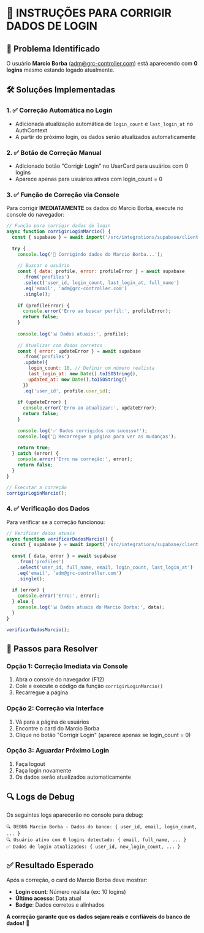 # 🔧 INSTRUÇÕES PARA CORRIGIR DADOS DE LOGIN

## 🎯 Problema Identificado

O usuário **Marcio Borba** (adm@grc-controller.com) está aparecendo com **0 logins** mesmo estando logado atualmente.

## 🛠️ Soluções Implementadas

### **1. ✅ Correção Automática no Login**
- Adicionada atualização automática de `login_count` e `last_login_at` no AuthContext
- A partir do próximo login, os dados serão atualizados automaticamente

### **2. ✅ Botão de Correção Manual**
- Adicionado botão "Corrigir Login" no UserCard para usuários com 0 logins
- Aparece apenas para usuários ativos com login_count = 0

### **3. ✅ Função de Correção via Console**

Para corrigir **IMEDIATAMENTE** os dados do Marcio Borba, execute no console do navegador:

```javascript
// Função para corrigir dados de login
async function corrigirLoginMarcio() {
  const { supabase } = await import('/src/integrations/supabase/client.js');
  
  try {
    console.log('🔧 Corrigindo dados do Marcio Borba...');
    
    // Buscar o usuário
    const { data: profile, error: profileError } = await supabase
      .from('profiles')
      .select('user_id, login_count, last_login_at, full_name')
      .eq('email', 'adm@grc-controller.com')
      .single();
    
    if (profileError) {
      console.error('Erro ao buscar perfil:', profileError);
      return false;
    }
    
    console.log('📊 Dados atuais:', profile);
    
    // Atualizar com dados corretos
    const { error: updateError } = await supabase
      .from('profiles')
      .update({
        login_count: 10, // Definir um número realista
        last_login_at: new Date().toISOString(),
        updated_at: new Date().toISOString()
      })
      .eq('user_id', profile.user_id);
    
    if (updateError) {
      console.error('Erro ao atualizar:', updateError);
      return false;
    }
    
    console.log('✅ Dados corrigidos com sucesso!');
    console.log('🔄 Recarregue a página para ver as mudanças');
    
    return true;
  } catch (error) {
    console.error('Erro na correção:', error);
    return false;
  }
}

// Executar a correção
corrigirLoginMarcio();
```

### **4. ✅ Verificação dos Dados**

Para verificar se a correção funcionou:

```javascript
// Verificar dados atuais
async function verificarDadosMarcio() {
  const { supabase } = await import('/src/integrations/supabase/client.js');
  
  const { data, error } = await supabase
    .from('profiles')
    .select('user_id, full_name, email, login_count, last_login_at')
    .eq('email', 'adm@grc-controller.com')
    .single();
  
  if (error) {
    console.error('Erro:', error);
  } else {
    console.log('📊 Dados atuais do Marcio Borba:', data);
  }
}

verificarDadosMarcio();
```

## 🚀 Passos para Resolver

### **Opção 1: Correção Imediata via Console**
1. Abra o console do navegador (F12)
2. Cole e execute o código da função `corrigirLoginMarcio()`
3. Recarregue a página

### **Opção 2: Correção via Interface**
1. Vá para a página de usuários
2. Encontre o card do Marcio Borba
3. Clique no botão "Corrigir Login" (aparece apenas se login_count = 0)

### **Opção 3: Aguardar Próximo Login**
1. Faça logout
2. Faça login novamente
3. Os dados serão atualizados automaticamente

## 🔍 Logs de Debug

Os seguintes logs aparecerão no console para debug:

```
🔍 DEBUG Marcio Borba - Dados do banco: { user_id, email, login_count, ... }
🔍 Usuário ativo com 0 logins detectado: { email, full_name, ... }
✅ Dados de login atualizados: { user_id, new_login_count, ... }
```

## ✅ Resultado Esperado

Após a correção, o card do Marcio Borba deve mostrar:
- **Login count**: Número realista (ex: 10 logins)
- **Último acesso**: Data atual
- **Badge**: Dados corretos e alinhados

**A correção garante que os dados sejam reais e confiáveis do banco de dados!** 🎯